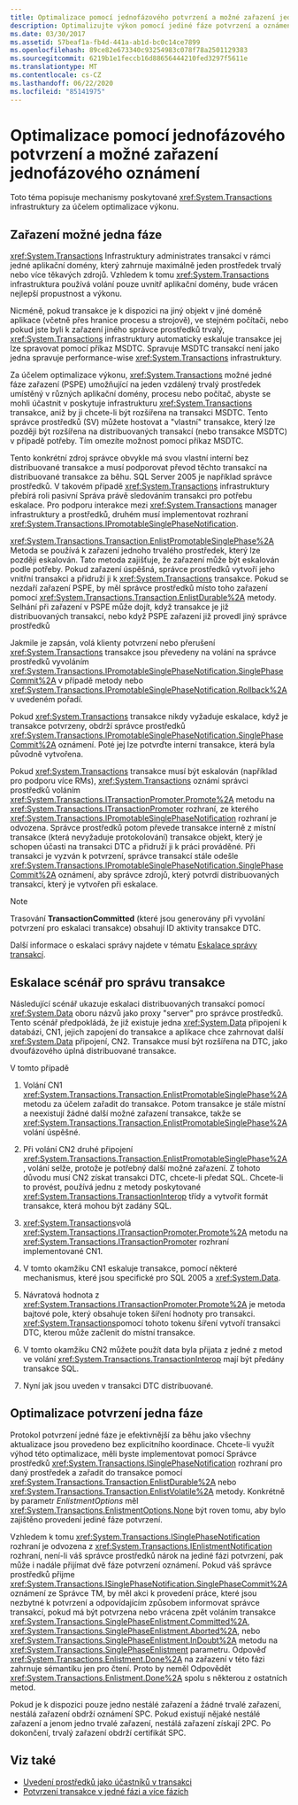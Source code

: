 ```yaml
---
title: Optimalizace pomocí jednofázového potvrzení a možné zařazení jednofázového oznámení
description: Optimalizujte výkon pomocí jediné fáze potvrzení a oznámení s jednou fází. Přečtěte si o infrastruktuře System. Transactions v .NET.
ms.date: 03/30/2017
ms.assetid: 57beaf1a-fb4d-441a-ab1d-bc0c14ce7899
ms.openlocfilehash: 89ce82e673340c93254983c078f78a2501129383
ms.sourcegitcommit: 6219b1e1feccb16d88656444210fed3297f5611e
ms.translationtype: MT
ms.contentlocale: cs-CZ
ms.lasthandoff: 06/22/2020
ms.locfileid: "85141975"
---
```

# <a name="optimization-using-single-phase-commit-and-promotable-single-phase-notification"></a>Optimalizace pomocí jednofázového potvrzení a možné zařazení jednofázového oznámení

Toto téma popisuje mechanismy poskytované <xref:System.Transactions> infrastruktury za účelem optimalizace výkonu.

## <a name="promotable-single-phase-enlistment"></a>Zařazení možné jedna fáze

<xref:System.Transactions> Infrastruktury administrates transakcí v rámci jedné aplikační domény, který zahrnuje maximálně jeden prostředek trvalý nebo více těkavých zdrojů. Vzhledem k tomu <xref:System.Transactions> infrastruktura používá volání pouze uvnitř aplikační domény, bude vrácen nejlepší propustnost a výkonu.

Nicméně, pokud transakce je k dispozici na jiný objekt v jiné doméně aplikace (včetně přes hranice procesu a strojově), ve stejném počítači, nebo pokud jste byli k zařazení jiného správce prostředků trvalý, <xref:System.Transactions> infrastruktury automaticky eskaluje transakce jej lze spravovat pomocí příkaz MSDTC. Spravuje MSDTC transakcí není jako jedna spravuje performance-wise <xref:System.Transactions> infrastruktury.

Za účelem optimalizace výkonu, <xref:System.Transactions> možné jedné fáze zařazení (PSPE) umožňující na jeden vzdálený trvalý prostředek umístěný v různých aplikační domény, procesu nebo počítač, abyste se mohli účastnit v poskytuje infrastrukturu <xref:System.Transactions> transakce, aniž by ji chcete-li být rozšířena na transakci MSDTC. Tento správce prostředků (SV) můžete hostovat a "vlastní" transakce, který lze později být rozšířena na distribuovaných transakcí (nebo transakce MSDTC) v případě potřeby. Tím omezíte možnost pomocí příkaz MSDTC.

Tento konkrétní zdroj správce obvykle má svou vlastní interní bez distribuované transakce a musí podporovat převod těchto transakcí na distribuované transakce za běhu. SQL Server 2005 je například správce prostředků. V takovém případě <xref:System.Transactions> infrastruktury přebírá roli pasivní Správa právě sledováním transakci pro potřebu eskalace. Pro podporu interakce mezi <xref:System.Transactions> manager infrastruktury a prostředků, druhém musí implementovat rozhraní <xref:System.Transactions.IPromotableSinglePhaseNotification>.

<xref:System.Transactions.Transaction.EnlistPromotableSinglePhase%2A> Metoda se používá k zařazení jednoho trvalého prostředek, který lze později eskalován. Tato metoda zajišťuje, že zařazení může být eskalován podle potřeby. Pokud zařazení úspěšná, správce prostředků vytvoří jeho vnitřní transakci a přidruží ji k <xref:System.Transactions> transakce. Pokud se nezdaří zařazení PSPE, by měl správce prostředků místo toho zařazení pomocí <xref:System.Transactions.Transaction.EnlistDurable%2A> metody. Selhání při zařazení v PSPE může dojít, když transakce je již distribuovaných transakcí, nebo když PSPE zařazení již provedl jiný správce prostředků

Jakmile je zapsán, volá klienty potvrzení nebo přerušení <xref:System.Transactions> transakce jsou převedeny na volání na správce prostředků vyvoláním <xref:System.Transactions.IPromotableSinglePhaseNotification.SinglePhaseCommit%2A> v případě metody nebo <xref:System.Transactions.IPromotableSinglePhaseNotification.Rollback%2A> v uvedeném pořadí.

Pokud <xref:System.Transactions> transakce nikdy vyžaduje eskalace, když je transakce potvrzeny, obdrží správce prostředků <xref:System.Transactions.IPromotableSinglePhaseNotification.SinglePhaseCommit%2A> oznámení. Poté jej lze potvrďte interní transakce, která byla původně vytvořena.

Pokud <xref:System.Transactions> transakce musí být eskalován (například pro podporu více RMs), <xref:System.Transactions> oznámí správci prostředků voláním <xref:System.Transactions.ITransactionPromoter.Promote%2A> metodu na <xref:System.Transactions.ITransactionPromoter> rozhraní, ze kterého <xref:System.Transactions.IPromotableSinglePhaseNotification> rozhraní je odvozena. Správce prostředků potom převede transakce interně z místní transakce (která nevyžaduje protokolování) transakce objekt, který je schopen účasti na transakci DTC a přidruží ji k práci prováděné. Při transakci je vyzván k potvrzení, správce transakcí stále odešle <xref:System.Transactions.IPromotableSinglePhaseNotification.SinglePhaseCommit%2A> oznámení, aby správce zdrojů, který potvrdí distribuovaných transakcí, který je vytvořen při eskalace.

> [!NOTE]
> Trasování **TransactionCommitted** (které jsou generovány při vyvolání potvrzení pro eskalaci transakce) obsahují ID aktivity transakce DTC.

Další informace o eskalaci správy najdete v tématu [Eskalace správy transakcí](transaction-management-escalation.md).

## <a name="transaction-management-escalation-scenario"></a>Eskalace scénář pro správu transakce

Následující scénář ukazuje eskalaci distribuovaných transakcí pomocí <xref:System.Data> oboru názvů jako proxy "server" pro správce prostředků. Tento scénář předpokládá, že již existuje jedna <xref:System.Data> připojení k databázi, CN1, jejich zapojení do transakce a aplikace chce zahrnovat další <xref:System.Data> připojení, CN2. Transakce musí být rozšířena na DTC, jako dvoufázového úplná distribuované transakce.

V tomto případě

1. Volání CN1 <xref:System.Transactions.Transaction.EnlistPromotableSinglePhase%2A> metodu za účelem zařadit do transakce. Potom transakce je stále místní a neexistují žádné další možné zařazení transakce, takže se <xref:System.Transactions.Transaction.EnlistPromotableSinglePhase%2A> volání úspěšné.

2. Při volání CN2 druhé připojení <xref:System.Transactions.Transaction.EnlistPromotableSinglePhase%2A>, volání selže, protože je potřebný další možné zařazení. Z tohoto důvodu musí CN2 získat transakci DTC, chcete-li předat SQL. Chcete-li to provést, používá jednu z metody poskytované <xref:System.Transactions.TransactionInterop> třídy a vytvořit formát transakce, která mohou být zadány SQL.

3. <xref:System.Transactions>volá <xref:System.Transactions.ITransactionPromoter.Promote%2A> metodu na <xref:System.Transactions.ITransactionPromoter> rozhraní implementované CN1.

4. V tomto okamžiku CN1 eskaluje transakce, pomocí některé mechanismus, které jsou specifické pro SQL 2005 a <xref:System.Data>.

5. Návratová hodnota z <xref:System.Transactions.ITransactionPromoter.Promote%2A> je metoda bajtové pole, který obsahuje token šíření hodnoty pro transakci. <xref:System.Transactions>pomocí tohoto tokenu šíření vytvoří transakci DTC, kterou může začlenit do místní transakce.

6. V tomto okamžiku CN2 můžete použít data byla přijata z jedné z metod ve volání <xref:System.Transactions.TransactionInterop> mají být předány transakce SQL.

7. Nyní jak jsou uveden v transakci DTC distribuované.

## <a name="single-phase-commit-optimization"></a>Optimalizace potvrzení jedna fáze

Protokol potvrzení jedné fáze je efektivnější za běhu jako všechny aktualizace jsou provedeno bez explicitního koordinace. Chcete-li využít výhod této optimalizace, měli byste implementovat pomocí Správce prostředků <xref:System.Transactions.ISinglePhaseNotification> rozhraní pro daný prostředek a zařadit do transakce pomocí <xref:System.Transactions.Transaction.EnlistDurable%2A> nebo <xref:System.Transactions.Transaction.EnlistVolatile%2A> metody. Konkrétně by parametr *EnlistmentOptions* měl <xref:System.Transactions.EnlistmentOptions.None> být roven tomu, aby bylo zajištěno provedení jediné fáze potvrzení.

Vzhledem k tomu <xref:System.Transactions.ISinglePhaseNotification> rozhraní je odvozena z <xref:System.Transactions.IEnlistmentNotification> rozhraní, není-li váš správce prostředků nárok na jediné fázi potvrzení, pak může i nadále přijímat dvě fáze potvrzení oznámení. Pokud váš správce prostředků přijme <xref:System.Transactions.ISinglePhaseNotification.SinglePhaseCommit%2A> oznámení ze Správce TM, by měl akci k provedení práce, které jsou nezbytné k potvrzení a odpovídajícím způsobem informovat správce transakcí, pokud má být potvrzena nebo vrácena zpět voláním transakce <xref:System.Transactions.SinglePhaseEnlistment.Committed%2A>, <xref:System.Transactions.SinglePhaseEnlistment.Aborted%2A>, nebo <xref:System.Transactions.SinglePhaseEnlistment.InDoubt%2A> metodu na <xref:System.Transactions.SinglePhaseEnlistment> parametru. Odpověď <xref:System.Transactions.Enlistment.Done%2A> na zařazení v této fázi zahrnuje sémantiku jen pro čtení. Proto by neměl Odpovědět <xref:System.Transactions.Enlistment.Done%2A> spolu s některou z ostatních metod.

Pokud je k dispozici pouze jedno nestálé zařazení a žádné trvalé zařazení, nestálá zařazení obdrží oznámení SPC. Pokud existují nějaké nestálé zařazení a jenom jedno trvalé zařazení, nestálá zařazení získají 2PC. Po dokončení, trvalý zařazení obdrží certifikát SPC.

## <a name="see-also"></a>Viz také

- [Uvedení prostředků jako účastníků v transakci](enlisting-resources-as-participants-in-a-transaction.md)
- [Potvrzení transakce v jedné fázi a více fázích](committing-a-transaction-in-single-phase-and-multi-phase.md)
